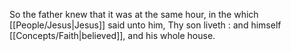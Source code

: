So the father knew that it was at the same hour, in the which [[People/Jesus\|Jesus]] said unto him, Thy son liveth : and himself [[Concepts/Faith\|believed]], and his whole house.
